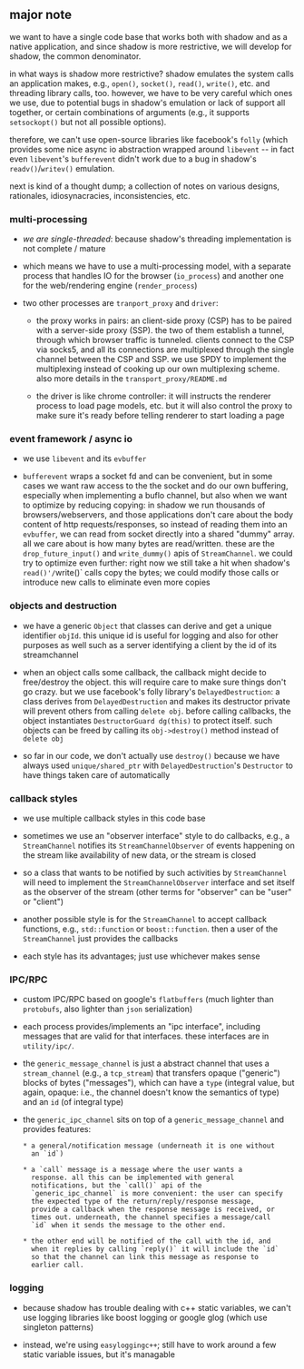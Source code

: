 ## major note

we want to have a single code base that works both with shadow and as
a native application, and since shadow is more restrictive, we will
develop for shadow, the common denominator.

in what ways is shadow more restrictive? shadow emulates the system
calls an application makes, e.g., `open()`, `socket()`, `read()`,
`write()`, etc. and threading library calls, too. however, we have to
be very careful which ones we use, due to potential bugs in shadow's
emulation or lack of support all together, or certain combinations of
arguments (e.g., it supports `setsockopt()` but not all possible
options).

therefore, we can't use open-source libraries like facebook's `folly`
(which provides some nice async io abstraction wrapped around
`libevent` -- in fact even `libevent`'s `bufferevent` didn't work due
to a bug in shadow's `readv()`/`writev()` emulation.

next is kind of a thought dump; a collection of notes on various
designs, rationales, idiosynacracies, inconsistencies, etc.


### multi-processing

* *we are single-threaded*: because shadow's threading implementation
   is not complete / mature

* which means we have to use a multi-processing model, with a separate
  process that handles IO for the browser (`io_process`) and another
  one for the web/rendering engine (`render_process`)

* two other processes are `tranport_proxy` and `driver`:

   * the proxy works in pairs: an client-side proxy (CSP) has to be
     paired with a server-side proxy (SSP). the two of them establish
     a tunnel, through which browser traffic is tunneled. clients
     connect to the CSP via socks5, and all its connections are
     multiplexed through the single channel between the CSP and
     SSP. we use SPDY to implement the multiplexing instead of cooking
     up our own multiplexing scheme. also more details in the
     `transport_proxy/README.md`

   * the driver is like chrome controller: it will instructs the
     renderer process to load page models, etc. but it will also
     control the proxy to make sure it's ready before telling renderer
     to start loading a page

### event framework / async io

* we use `libevent` and its `evbuffer`

* `bufferevent` wraps a socket fd and can be convenient, but in some
  cases we want raw access to the the socket and do our own buffering,
  especially when implementing a buflo channel, but also when we want
  to optimize by reducing copying: in shadow we run thousands of
  browsers/webservers, and those applications don't care about the
  body content of http requests/responses, so instead of reading them
  into an `evbuffer`, we can read from socket directly into a shared
  "dummy" array. all we care about is how many bytes are
  read/written. these are the `drop_future_input()` and
  `write_dummy()` apis of `StreamChannel`. we could try to optimize
  even further: right now we still take a hit when shadow's
  `read()'/`write()` calls copy the bytes; we could modify those calls
  or introduce new calls to eliminate even more copies

### objects and destruction

* we have a generic `Object` that classes can derive and get a unique
  identifier `objId`. this unique id is useful for logging and also
  for other purposes as well such as a server identifying a client by
  the id of its streamchannel

* when an object calls some callback, the callback might decide to
  free/destroy the object. this will require care to make sure things
  don't go crazy. but we use facebook's folly library's
  `DelayedDestruction`: a class derives from `DelayedDestruction` and
  makes its destructor private will prevent others from calling
  `delete obj`. before calling callbacks, the object instantiates
  `DestructorGuard dg(this)` to protect itself. such objects can be
  freed by calling its `obj->destroy()` method instead of `delete obj`

* so far in our code, we don't actually use `destroy()` because we
  have always used `unique/shared_ptr` with `DelayedDestruction`'s
  `Destructor` to have things taken care of automatically

### callback styles

* we use multiple callback styles in this code base

* sometimes we use an "observer interface" style to do callbacks,
  e.g., a `StreamChannel` notifies its `StreamChannelObserver` of
  events happening on the stream like availability of new data, or the
  stream is closed

* so a class that wants to be notified by such activities by
  `StreamChannel` will need to implement the `StreamChannelObserver`
  interface and set itself as the observer of the stream (other terms
  for "observer" can be "user" or "client")

* another possible style is for the `StreamChannel` to accept callback
  functions, e.g., `std::function` or `boost::function`. then a user
  of the `StreamChannel` just provides the callbacks

* each style has its advantages; just use whichever makes sense

### IPC/RPC

* custom IPC/RPC based on google's `flatbuffers` (much lighter than
  `protobufs`, also lighter than `json` serialization)

* each process provides/implements an "ipc interface", including
  messages that are valid for that interfaces. these interfaces are in
  `utility/ipc/`.

* the `generic_message_channel` is just a abstract channel that uses a
  `stream_channel` (e.g., a `tcp_stream`) that transfers opaque
  ("generic") blocks of bytes ("messages"), which can have a `type`
  (integral value, but again, opaque: i.e., the channel doesn't know
  the semantics of type) and an `id` (of integral type)

* the `generic_ipc_channel` sits on top of a `generic_message_channel`
  and provides features:

      * a general/notification message (underneath it is one without
        an `id`)

      * a `call` message is a message where the user wants a
        response. all this can be implemented with general
        notifications, but the `call()` api of the
        `generic_ipc_channel` is more convenient: the user can specify
        the expected type of the return/reply/response message,
        provide a callback when the response message is received, or
        times out. underneath, the channel specifies a message/call
        `id` when it sends the message to the other end.

      * the other end will be notified of the call with the id, and
        when it replies by calling `reply()` it will include the `id`
        so that the channel can link this message as response to
        earlier call.

### logging

* because shadow has trouble dealing with c++ static variables, we
  can't use logging libraries like boost logging or google glog (which
  use singleton patterns)

* instead, we're using `easyloggingc++`; still have to work around a
  few static variable issues, but it's managable
